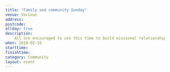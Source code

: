 ```yaml
---
title: "Family and community Sunday"
venue: Various
address: 
postcode: 
allday: true
description: 
    All are encouraged to use this time to build missional relationships with family and friends
when: 2018-02-18
starttime: 
finishtime: 
category: Community
layout: event
---
```


